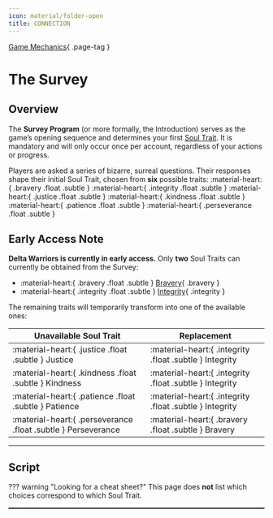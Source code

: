 ```yaml
---
icon: material/folder-open
title: CONNECTION
---
```


[Game Mechanics](index.md){ .page-tag }

# The Survey

## Overview

The **Survey Program** (or more formally, the Introduction) serves as the game’s opening sequence and determines your first [Soul Trait](../souls/index.md). It is mandatory and will only occur once per account, regardless of your actions or progress.

Players are asked a series of bizarre, surreal questions. Their responses shape their initial Soul Trait, chosen from **six** possible traits:
:material-heart:{ .bravery .float .subtle }
:material-heart:{ .integrity .float .subtle }
:material-heart:{ .justice .float .subtle }
:material-heart:{ .kindness .float .subtle }
:material-heart:{ .patience .float .subtle }
:material-heart:{ .perseverance .float .subtle }

## Early Access Note

**Delta Warriors is currently in early access.** Only **two** Soul Traits can currently be obtained from the Survey:

- :material-heart:{ .bravery .float .subtle } [Bravery](https://example.com){ .bravery }
- :material-heart:{ .integrity .float .subtle } [Integrity](https://example.com){ .integrity }

The remaining traits will temporarily transform into one of the available ones:

| Unavailable Soul Trait                                        | Replacement                                             |
| ------------------------------------------------------------- | ------------------------------------------------------- |
| :material-heart:{ .justice .float .subtle } Justice           | :material-heart:{ .integrity .float .subtle } Integrity |
| :material-heart:{ .kindness .float .subtle } Kindness         | :material-heart:{ .integrity .float .subtle } Integrity |
| :material-heart:{ .patience .float .subtle } Patience         | :material-heart:{ .integrity .float .subtle } Integrity |
| :material-heart:{ .perseverance .float .subtle } Perseverance | :material-heart:{ .bravery .float .subtle } Bravery     |

---

## Script

??? warning "Looking for a cheat sheet?"
    This page does **not** list which choices correspond to which Soul Trait.
    <em span style="font-size: 1%; color: red;">☟︎︎☜︎︎☹︎︎☹︎︎⚐︎︎📬︎︎ ☟︎︎✌︎︎✞︎︎☜︎︎ 💧︎︎⚐︎︎💣︎︎☜︎︎ ☼︎︎☜︎︎💧︎︎🏱︎︎☜︎︎👍︎︎❄︎︎ ✌︎︎☠︎︎👎︎︎ 👎︎︎⚐︎︎☠︎︎🕯︎︎❄︎︎ 💧︎︎🏱︎︎⚐︎︎✋︎︎☹︎︎ ❄︎︎☟︎︎☜︎︎ ☝︎︎✌︎︎💣︎︎☜︎︎📬︎︎ ✋︎︎❄︎︎🕯︎︎💧︎︎ ✋︎︎💣︎︎🏱︎︎⚐︎︎💧︎︎💧︎︎✋︎︎👌︎︎☹︎︎☜︎︎ ❄︎︎⚐︎︎ ☟︎︎✌︎︎✞︎︎☜︎︎ 💣︎︎✡︎︎💧︎︎❄︎︎☜︎︎☼︎︎✋︎︎☜︎︎💧︎︎ ☠︎︎⚐︎︎🕈︎︎✌︎︎👎︎︎✌︎︎✡︎︎💧︎︎ 👌︎︎☜︎︎👍︎︎✌︎︎🕆︎︎💧︎︎☜︎︎ ⚐︎︎☞︎︎ ☠︎︎⚐︎︎💧︎︎✡︎︎ 🏱︎︎☜︎︎⚐︎︎🏱︎︎☹︎︎☜︎︎ ☹︎︎✋︎︎😐︎︎☜︎︎ ✡︎︎⚐︎︎🕆︎︎📬︎︎ 🏱︎︎☹︎︎☜︎︎✌︎︎💧︎︎☜︎︎ 😐︎︎☜︎︎☜︎︎🏱︎︎ ✌︎︎☹︎︎☹︎︎ ⚐︎︎☞︎︎ ❄︎︎☟︎︎✋︎︎💧︎︎ 👌︎︎☜︎︎❄︎︎🕈︎︎☜︎︎☜︎︎☠︎︎ 🕆︎︎💧︎︎📬︎︎ ✋︎︎☞︎︎ ✡︎︎⚐︎︎🕆︎︎ 🏱︎︎⚐︎︎💧︎︎❄︎︎ ✋︎︎❄︎︎ ⚐︎︎☠︎︎☹︎︎✋︎︎☠︎︎☜︎︎📪︎︎ ✋︎︎ 🕈︎︎⚐︎︎☠︎︎🕯︎︎❄︎︎ 💣︎︎✌︎︎😐︎︎☜︎︎ ✌︎︎☠︎︎✡︎︎ 💣︎︎⚐︎︎☼︎︎☜︎︎ 💧︎︎☜︎︎👍︎︎☼︎︎☜︎︎❄︎︎💧︎︎📬︎︎ ☠︎︎⚐︎︎ ⚐︎︎☠︎︎☜︎︎ 🕈︎︎✋︎︎☹︎︎☹︎︎ 👌︎︎☜︎︎ ✋︎︎💣︎︎🏱︎︎☼︎︎☜︎︎💧︎︎💧︎︎☜︎︎👎︎︎📬︎︎ ✋︎︎❄︎︎ 🕈︎︎✋︎︎☹︎︎☹︎︎ 👌︎︎☜︎︎ ✡︎︎⚐︎︎🕆︎︎☼︎︎ ☞︎︎✌︎︎🕆︎︎☹︎︎❄︎︎✏︎︎</em span>

??? quote "Expand to see dialogue"
    - ARE YOU THERE?
    - ARE WE CONNECTED?
    - EXCELLENT.
    - TRULY EXCELLENT.
    - NOW.
    - WE MAY BEGIN.
    - WHAT COLOUR DOES IT SEE THE SKY AS?
    - WHAT IS ITS FAVOURITE FOOD?
    - ITS FAVOURITE BLOOD TYPE?
    - HOW DOES IT REACT TO MUSIC?
    - WHICH PATH DOES IT FOLLOW?
    - INTERESTING.
    - VERY INTERESTING.
    - WHAT ABOUT YOU "_player-name_?"
    - SELECT THE SOUL THAT YOU PREFER.
    - **[If the chosen soul matches the test result]**
        - AN INTERESTING COINCIDENCE.
        - VERY, VERY INTERESTING.
    - **[If the chosen soul matches the test result and answers favour one soul]**
        - HOW VERY AMUSING.
        - ARE YOU TAUNTING ME?
    - HAVE YOU ANSWERED HONESTLY?
    - **[If you decline]**
        - FEED YOUR CURIOSITY.
        - _(You are sent back to the first question.)_
    - DO YOU ACKNOWLEDGE THE POSSIBILITY OF PAIN AND SEIZURE?
    - EXCELLENT.
    - TRULY EXCELLENT.
    - "_player-name_."
    - THANK YOU FOR YOUR TIME.
    - YOUR "WILL."
    - YOUR "_chosen-soul_."
    - WILL NOW BE
    - DISCARDED.
    - NO ONE CAN CHOOSE WHO THEY ARE IN THIS WORLD.
    - You are filled with **_soul-name_**.

## Trivia

- Though some of these questions may seem like utter nonsense, each answer is tied to specific Soul Traits. Some connections are… more absurd than others.
- Unlike in the original, Kris[^1] does not intervene to discard your vessel — because there is no vessel.
- You’re not meant to know how it all works. But someone probably does. :3c

---

_Last updated: [v1.0.0](../updates/v1-0-0.md)_

[^1]: This is a headcanon held by the creator of Delta Warriors. Kris' role in the original remains unconfirmed.
